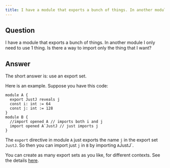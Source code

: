 ```yaml
---
title: I have a module that exports a bunch of things. In another module I only need to use 1 thing. Is there a way to import only the thing that I want?
---
```


## Question

I have a module that exports a bunch of things. In another module I only need to use 1 thing. Is there a way to import only the thing that I want?

## Answer

The short answer is: use an export set.

Here is an example. Suppose you have this code:
``` dafny
module A {
  export JustJ reveals j
  const i: int := 64
  const j: int := 128
}
module B {
  //import opened A // imports both i and j
  import opened A`JustJ // just imports j
}
```
The `export` directive in module `A` just exports the name `j` in the export set `JustJ`.
So then you can import just `j` in `B` by importing `A`JustJ`.

You can create as many export sets as you like, for different contexts.
See the details [here](https://dafny.org/dafny/DafnyRef/DafnyRef#sec-export-sets-and-access-control).
